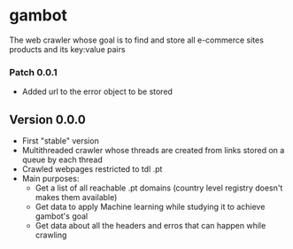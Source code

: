 # gambot
The web crawler whose goal is to find and store all e-commerce sites products and its key:value pairs

### Patch 0.0.1
- Added url to the error object to be stored

## Version 0.0.0
- First "stable" version
- Multithreaded crawler whose threads are created from links stored on a queue by each thread
- Crawled webpages restricted to tdl .pt
- Main purposes:
  - Get a list of all reachable .pt domains (country level registry doesn't makes them available)
  - Get data to apply Machine learning while studying it to achieve gambot's goal
  - Get data about all the headers and erros that can happen while crawling
